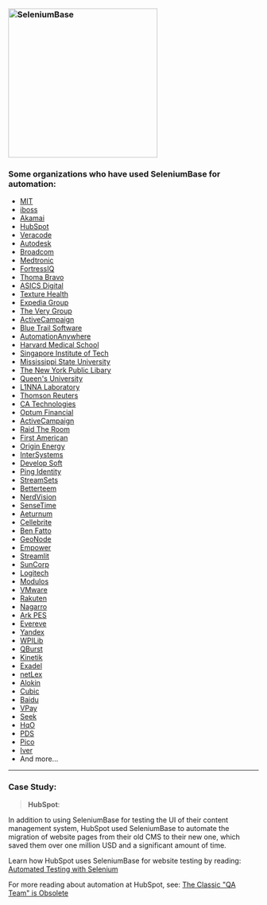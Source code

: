 <!-- SeleniumBase Docs -->

<h3 align="left"><img src="https://seleniumbase.github.io/cdn/img/sb_logo_b.png" alt="SeleniumBase" width="300" /></h3>

### Some organizations who have used SeleniumBase for automation:

* [MIT](https://web.mit.edu/)
* [iboss](https://www.iboss.com/)
* [Akamai](https://www.akamai.com/)
* [HubSpot](https://www.hubspot.com/)
* [Veracode](https://www.veracode.com/)
* [Autodesk](https://www.autodesk.com/)
* [Broadcom](https://www.broadcom.com/)
* [Medtronic](https://www.medtronic.com/)
* [FortressIQ](https://www.fortressiq.com/)
* [Thoma Bravo](https://www.thomabravo.com/)
* [ASICS Digital](https://www.asicsdigital.com/)
* [Texture Health](https://www.texturehealth.com/)
* [Expedia Group](https://lifeatexpediagroup.com/)
* [The Very Group](https://www.theverygroup.com/)
* [ActiveCampaign](https://www.activecampaign.com/)
* [Blue Trail Software](https://www.bluetrail.software/)
* [AutomationAnywhere](https://www.automationanywhere.com/)
* [Harvard Medical School](https://hms.harvard.edu/)
* [Singapore Institute of Tech](https://www.singaporetech.edu.sg)
* [Mississippi State University](https://www.msstate.edu/)
* [The New York Public Libary](https://www.nypl.org/)
* [Queen's University](https://www.queensu.ca/)
* [L1NNA Laboratory](https://l1nna.com/)
* [Thomson Reuters](https://www.thomsonreuters.com/)
* [CA Technologies](https://tinyurl.com/ca-technologies)
* [Optum Financial](https://www.optum.com/financial-services.html)
* [ActiveCampaign](https://www.activecampaign.com/)
* [Raid The Room](https://raidtheroom.com/)
* [First American](https://www.firstam.com/)
* [Origin Energy](https://www.originenergy.com.au/)
* [InterSystems](https://www.intersystems.com/)
* [Develop Soft](https://www.developsoft.com/)
* [Ping Identity](https://www.pingidentity.com/)
* [StreamSets](https://streamsets.com/)
* [Betterteem](https://www.betterteem.com/)
* [NerdVision](https://www.nerd.vision/)
* [SenseTime](https://www.sensetime.com/en)
* [Aeturnum](https://aeturnum.com/)
* [Cellebrite](https://www.cellebrite.com/en/home/)
* [Ben Fatto](http://www.benfatto.net.br)
* [GeoNode](http://geonode.org/)
* [Empower](https://empower.me/)
* [Streamlit](https://streamlit.io/)
* [SunCorp](https://www.suncorpgroup.com.au/)
* [Logitech](https://www.logitech.com/)
* [Modulos](https://www.modulos.ai/)
* [VMware](https://www.vmware.com/)
* [Rakuten](https://global.rakuten.com/corp/about/)
* [Nagarro](https://www.nagarro.com/en)
* [Ark PES](https://www.arkpes.com/)
* [Evereve](https://evereve.com/)
* [Yandex](https://yandex.ru/)
* [WPILib](https://wpilib.org/)
* [QBurst](https://www.qburst.com/)
* [Kinetik](https://kinetik.care/)
* [Exadel](https://exadel.com/)
* [netLex](https://netlex.io/en/)
* [Alokin](https://alokin.in/)
* [Cubic](https://www.cubic.com/)
* [Baidu](https://www.baidu.com/)
* [VPay](https://www.vpayusa.com/)
* [Seek](https://www.seek.com.au/)
* [HqO](https://www.hqo.co/)
* [PDS](https://www.pdsinc.com/)
* [Pico](https://trypico.com/)
* [Iver](https://www.iver.com/)
* And more...

--------

### Case Study:

> **HubSpot**:

In addition to using SeleniumBase for testing the UI of their content management system, HubSpot used SeleniumBase to automate the migration of website pages from their old CMS to their new one, which saved them over one million USD and a significant amount of time.

Learn how HubSpot uses SeleniumBase for website testing by reading: [Automated Testing with Selenium](https://dev.hubspot.com/blog/bid/88880/Automated-Integration-Testing-with-Selenium-at-HubSpot#hs_cos_wrapper_name)

For more reading about automation at HubSpot, see: [The Classic "QA Team" is Obsolete](https://product.hubspot.com/blog/the-classic-qa-team-is-obsolete#hs_cos_wrapper_name)
